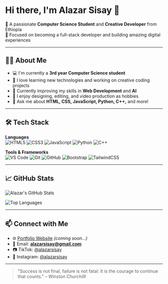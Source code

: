 # Hi there, I'm Alazar Sisay 👋

🚀 A passionate **Computer Science Student** and **Creative Developer** from Ethiopia  
🎯 Focused on becoming a full-stack developer and building amazing digital experiences  

---

## 👨‍💻 About Me

- 💻 I'm currently a **3rd year Computer Science student**
- 🧠 I love learning new technologies and working on creative coding projects
- 🌱 Currently improving my skills in **Web Development** and **AI**
- 🎨 I enjoy designing, editing, and video production as hobbies
- 💬 Ask me about **HTML, CSS, JavaScript, Python, C++,** and more!

---

## 🛠️ Tech Stack

**Languages**  
![HTML5](https://img.shields.io/badge/-HTML5-E34F26?style=flat&logo=html5&logoColor=white)
![CSS3](https://img.shields.io/badge/-CSS3-1572B6?style=flat&logo=css3)
![JavaScript](https://img.shields.io/badge/-JavaScript-F7DF1E?style=flat&logo=javascript&logoColor=black)
![Python](https://img.shields.io/badge/-Python-3776AB?style=flat&logo=python&logoColor=white)
![C++](https://img.shields.io/badge/-C++-00599C?style=flat&logo=c%2B%2B)

**Tools & Frameworks**  
![VS Code](https://img.shields.io/badge/-VSCode-007ACC?style=flat&logo=visual-studio-code)
![Git](https://img.shields.io/badge/-Git-F05032?style=flat&logo=git)
![GitHub](https://img.shields.io/badge/-GitHub-181717?style=flat&logo=github)
![Bootstrap](https://img.shields.io/badge/-Bootstrap-7952B3?style=flat&logo=bootstrap)
![TailwindCSS](https://img.shields.io/badge/-TailwindCSS-38B2AC?style=flat&logo=tailwind-css)

---

## 📈 GitHub Stats

![Alazar's GitHub Stats](https://github-readme-stats.vercel.app/api?username=alazarsisay&show_icons=true&theme=tokyonight)

![Top Languages](https://github-readme-stats.vercel.app/api/top-langs/?username=alazarsisay&layout=compact&theme=tokyonight)

---

## 📫 Connect with Me

- 🌐 [Portfolio Website](#) *(coming soon...)*
- 📧 Email: **alazarsisay@gmail.com**
- 📷 TikTok: [@alazarsisay](https://www.tiktok.com/@alazarsisay)
- 🧠 Instagram: [@alazarsisay](https://instagram.com/alazarsisay)

---

> "Success is not final, failure is not fatal: It is the courage to continue that counts." – *Winston Churchilll*

